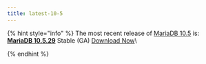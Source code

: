 ```yaml
---
title: latest-10-5
---
```


{% hint style="info" %}
The most recent release of [MariaDB 10.5](../../mariadb-community-server-release-notes/old-releases/mariadb-10-5-series/what-is-mariadb-105.md) is: [**MariaDB 10.5.29**](../../mariadb-community-server-release-notes/old-releases/mariadb-10-5-series/mariadb-10-5-29-release-notes.md) Stable (GA) <a href="https://downloads.mariadb.org/mariadb/10.5.29/" class="button primary">Download Now</a>\

{% endhint %}
